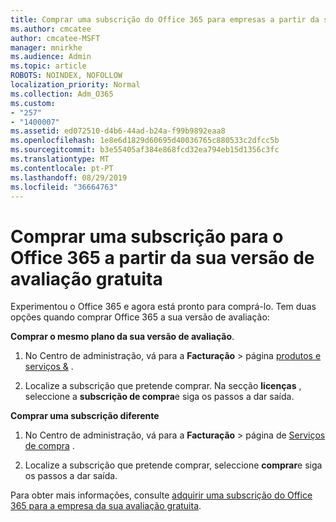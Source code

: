 ```yaml
---
title: Comprar uma subscrição do Office 365 para empresas a partir da sua versão de avaliação gratuita
ms.author: cmcatee
author: cmcatee-MSFT
manager: mnirkhe
ms.audience: Admin
ms.topic: article
ROBOTS: NOINDEX, NOFOLLOW
localization_priority: Normal
ms.collection: Adm_O365
ms.custom:
- "257"
- "1400007"
ms.assetid: ed072510-d4b6-44ad-b24a-f99b9892eaa8
ms.openlocfilehash: 1e8e6d1829d60695d40036765c880533c2dfcc5b
ms.sourcegitcommit: b3e55405af384e868fcd32ea794eb15d1356c3fc
ms.translationtype: MT
ms.contentlocale: pt-PT
ms.lasthandoff: 08/29/2019
ms.locfileid: "36664763"
---
```

# <a name="buy-a-subscription-to-office-365-from-your-free-trial"></a>Comprar uma subscrição para o Office 365 a partir da sua versão de avaliação gratuita

Experimentou o Office 365 e agora está pronto para comprá-lo. Tem duas opções quando comprar Office 365 a sua versão de avaliação:
  
 **Comprar o mesmo plano da sua versão de avaliação**.
  
1. No Centro de administração, vá para a **Facturação** \> página [produtos e serviços &](https://go.microsoft.com/fwlink/p/?linkid=842054) .

2. Localize a subscrição que pretende comprar. Na secção **licenças** , seleccione a **subscrição de compra**e siga os passos a dar saída.

**Comprar uma subscrição diferente**
  
1. No Centro de administração, vá para a **Facturação** \> página de [Serviços de compra](https://go.microsoft.com/fwlink/p/?linkid=868433) .

3. Localize a subscrição que pretende comprar, seleccione **comprar**e siga os passos a dar saída.

Para obter mais informações, consulte [adquirir uma subscrição do Office 365 para a empresa da sua avaliação gratuita](https://docs.microsoft.com/office365/admin/subscriptions-and-billing/buy-a-subscription-from-your-free-trial).